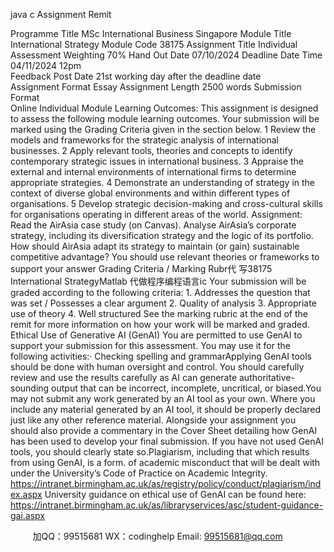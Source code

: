 java c
Assignment Remit 

Programme Title 
MSc International Business Singapore
Module Title 
International Strategy
Module Code 
38175
Assignment Title 
Individual Assessment
Weighting 
70%
Hand Out Date 
07/10/2024 
Deadline Date  Time  
04/11/2024 
12pm  
Feedback Post Date 
21st working day after the deadline date  
Assignment Format 
Essay 
Assignment Length 
2500 words
Submission Format  
Online 
Individual 
Module Learning Outcomes: 
This assignment is designed to assess the following module learning outcomes. Your submission will be marked using the Grading Criteria given in the section below. 
1 Review the models and frameworks for the strategic analysis of international businesses. 
2 Apply relevant tools, theories and concepts to identify contemporary strategic issues in international business. 
3 Appraise the external and internal environments of international firms to determine appropriate strategies. 
4 Demonstrate an understanding of strategy in the context of diverse global environments and within different types of organisations.
5 Develop strategic decision-making and cross-cultural skills for organisations operating in different areas of the world.
Assignment: 
Read the AirAsia case study (on Canvas).
Analyse AirAsia’s corporate strategy, including its diversification strategy and the logic of its portfolio. How should AirAsia adapt its strategy to maintain (or gain) sustainable competitive advantage?
You should use relevant theories or frameworks to support your answer
Grading Criteria / Marking Rubr代 写38175 International StrategyMatlab
代做程序编程语言ic 
Your submission will be graded according to the following criteria: 
1. Addresses the question that was set / Possesses a clear argument 
2. Quality of analysis 
3. Appropriate use of theory 
4. Well structured 
See the marking rubric at the end of the remit for more information on how your work will be marked and graded. 
Ethical Use of Generative AI (GenAI) 
You are permitted to use GenAI to support your submission for this assessment. You may use it for the following activities:· Checking spelling and grammarApplying GenAI tools should be done with human oversight and control. You should carefully review and use the results carefully as AI can generate authoritative-sounding output that can be incorrect, incomplete, uncritical, or biased.You may not submit any work generated by an AI tool as your own. Where you include any material generated by an AI tool, it should be properly declared just like any other reference material. Alongside your assignment you should also provide a commentary in the Cover Sheet detailing how GenAI has been used to develop your final submission. If you have not used GenAI tools, you should clearly state so.Plagiarism, including that which results from using GenAI, is a form. of academic misconduct that will be dealt with under the University’s Code of Practice on Academic Integrity. https://intranet.birmingham.ac.uk/as/registry/policy/conduct/plagiarism/index.aspx 
University guidance on ethical use of GenAI can be found here:
https://intranet.birmingham.ac.uk/as/libraryservices/asc/student-guidance-gai.aspx 



         
加QQ：99515681  WX：codinghelp  Email: 99515681@qq.com

